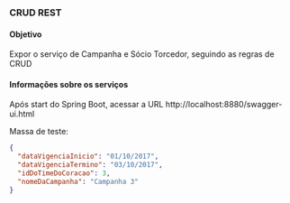 ### CRUD REST 

#### Objetivo
Expor o serviço de Campanha e Sócio Torcedor, seguindo as regras de CRUD

#### Informações sobre os serviços
Após start do Spring Boot, acessar a URL http://localhost:8880/swagger-ui.html

Massa de teste:

```json
{
  "dataVigenciaInicio": "01/10/2017",
  "dataVigenciaTermino": "03/10/2017",
  "idDoTimeDoCoracao": 3,
  "nomeDaCampanha": "Campanha 3"
}
```
